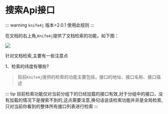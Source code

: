 # 搜索Api接口

::: warning
`knife4j` 版本>2.0.1 使用此规则
:::

在文档的右上角,`Knife4j`提供了文档检索的功能，如下图：

![](/knife4j/images/knife4j/plus/search.png)

针对文档检索,主要有一些注意点

1、检索的纬度有哪些?

> 目前`Knife4j`提供的检索的功能主要包括，接口的地址、接口名称、接口描述


::: tip
目前检索功能仅对当前分组下的已经加载的接口有效,对于分组中的接口，没有加载的情况下是搜索不到的,这点需要注意,换句话说该检索功能并非是全局检索,只对当前你看到的整体所有接口列表进行检索
:::
 
 
 